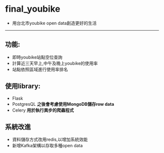 # final_youbike
- 用台北市youbike open data創造更好的生活
---
## 功能:
- 即時youbike站點空位查詢
- 計算近三天早上,中午及晚上youbike的使用率
- 站點依照區域進行使用率排名
## 使用library:
- Flask
- PostgresQL **之後會考慮使用MongoDB儲存row data**
- Celery **用於執行異步的爬蟲程式**

## 系統改進
- 資料儲存方式改用redis,以增加系統效能
- 新增Kafka架構以存取多種open data
